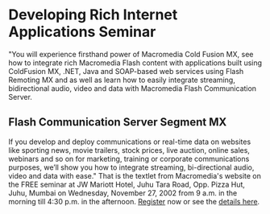 # Developing Rich Internet Applications Seminar

"You will experience firsthand power of Macromedia Cold Fusion MX, see how to integrate rich Macromedia Flash content with applications built using ColdFusion MX, .NET, Java and SOAP-based web services using Flash Remoting MX and as well as learn how to easily integrate streaming, bidirectional audio, video and data with Macromedia Flash Communication Server.

## Flash Communication Server Segment MX

If you develop and deploy communications or real-time data on websites like sporting news, movie trailers, stock prices, live auction, online sales, webinars and so on for marketing, training or corporate communications purposes, we&rsquo;ll show you how to integrate streaming, bi-directional audio, video and data with ease."
That is the textlet from Macromedia's website on the FREE seminar at JW Mariott Hotel, Juhu Tara Road, Opp. Pizza Hut, Juhu, Mumbai on Wednesday, November 27, 2002 from 9 a.m. in the morning till 4:30 p.m. in the afternoon. <a href="http://www.macromedia.com/ap/events/ria_india/register.html" target="_blank">Register</a> now or see the <a href="http://www.macromedia.com/ap/events/ria_india/" target="_blank">details here</a>.